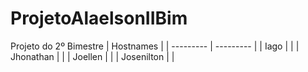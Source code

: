 # ProjetoAlaelsonIIBim
Projeto do 2º Bimestre
            | Hostnames |
| --------- | --------- |
| Iago      |           |
| Jhonathan |           |
| Joellen   |           |
| Josenilton |          |
